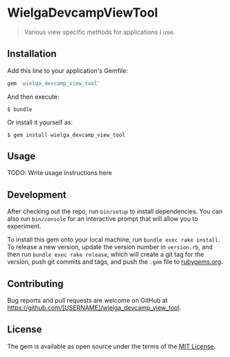 # WielgaDevcampViewTool

> Various view specific methods for applications I use.

## Installation

Add this line to your application's Gemfile:

```ruby
gem 'wielga_devcamp_view_tool'
```

And then execute:

    $ bundle

Or install it yourself as:

    $ gem install wielga_devcamp_view_tool

## Usage

TODO: Write usage instructions here

## Development

After checking out the repo, run `bin/setup` to install dependencies. You can also run `bin/console` for an interactive prompt that will allow you to experiment.

To install this gem onto your local machine, run `bundle exec rake install`. To release a new version, update the version number in `version.rb`, and then run `bundle exec rake release`, which will create a git tag for the version, push git commits and tags, and push the `.gem` file to [rubygems.org](https://rubygems.org).

## Contributing

Bug reports and pull requests are welcome on GitHub at https://github.com/[USERNAME]/wielga_devcamp_view_tool.

## License

The gem is available as open source under the terms of the [MIT License](https://opensource.org/licenses/MIT).
